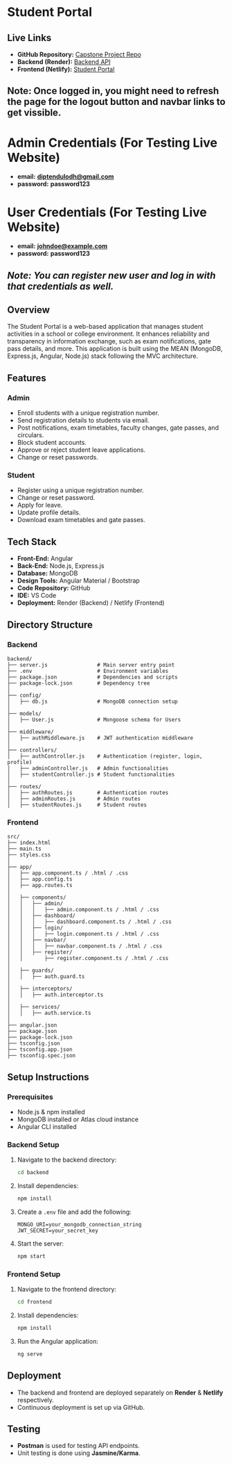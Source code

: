 # Student Portal

## Live Links
- **GitHub Repository:** [Capstone Project Repo](https://github.com/diptendu07/Capstone-Project-Edureka)
- **Backend (Render):** [Backend API](https://capstone-project-edureka-1.onrender.com)
- **Frontend (Netlify):** [Student Portal](https://67d3427dd48b8e6552a5aebb--edureka-student-portal.netlify.app/login)

**Note: Once logged in, you might need to refresh the page for the logout button and navbar links to get vissible.**
----------------------------------------------------------------------------------------------------------

# Admin Credentials (For Testing Live Website)
- **email:** **diptendulodh@gmail.com**
- **password:** **password123**

# User Credentials (For Testing Live Website)
- **email:** **johndoe@example.com**
- **password:** **password123**

*Note: You can register new user and log in with that credentials as well.*
------------------------------------------------------------------------------------------------------------

## Overview
The Student Portal is a web-based application that manages student activities in a school or college environment. It enhances reliability and transparency in information exchange, such as exam notifications, gate pass details, and more. This application is built using the MEAN (MongoDB, Express.js, Angular, Node.js) stack following the MVC architecture.

## Features
### Admin
- Enroll students with a unique registration number.
- Send registration details to students via email.
- Post notifications, exam timetables, faculty changes, gate passes, and circulars.
- Block student accounts.
- Approve or reject student leave applications.
- Change or reset passwords.

### Student
- Register using a unique registration number.
- Change or reset password.
- Apply for leave.
- Update profile details.
- Download exam timetables and gate passes.

## Tech Stack
- **Front-End:** Angular
- **Back-End:** Node.js, Express.js
- **Database:** MongoDB
- **Design Tools:** Angular Material / Bootstrap
- **Code Repository:** GitHub
- **IDE:** VS Code
- **Deployment:** Render (Backend) / Netlify (Frontend)

## Directory Structure
### Backend
```
backend/
├── server.js                # Main server entry point
├── .env                     # Environment variables
├── package.json             # Dependencies and scripts
├── package-lock.json        # Dependency tree
│
├── config/
│   ├── db.js                # MongoDB connection setup
│
├── models/
│   ├── User.js              # Mongoose schema for Users
│
├── middleware/
│   ├── authMiddleware.js    # JWT authentication middleware
│
├── controllers/
│   ├── authController.js    # Authentication (register, login, profile)
│   ├── adminController.js   # Admin functionalities
│   ├── studentController.js # Student functionalities
│
├── routes/
│   ├── authRoutes.js        # Authentication routes
│   ├── adminRoutes.js       # Admin routes
│   ├── studentRoutes.js     # Student routes
```

### Frontend
```
src/
├── index.html
├── main.ts
├── styles.css
│
├── app/
│   ├── app.component.ts / .html / .css
│   ├── app.config.ts
│   ├── app.routes.ts
│
│   ├── components/
│   │   ├── admin/
│   │   │   ├── admin.component.ts / .html / .css
│   │   ├── dashboard/
│   │   │   ├── dashboard.component.ts / .html / .css
│   │   ├── login/
│   │   │   ├── login.component.ts / .html / .css
│   │   ├── navbar/
│   │   │   ├── navbar.component.ts / .html / .css
│   │   ├── register/
│   │       ├── register.component.ts / .html / .css
│
│   ├── guards/
│   │   ├── auth.guard.ts
│
│   ├── interceptors/
│   │   ├── auth.interceptor.ts
│
│   ├── services/
│   │   ├── auth.service.ts
│
├── angular.json
├── package.json
├── package-lock.json
├── tsconfig.json
├── tsconfig.app.json
├── tsconfig.spec.json
```

## Setup Instructions
### Prerequisites
- Node.js & npm installed
- MongoDB installed or Atlas cloud instance
- Angular CLI installed

### Backend Setup
1. Navigate to the backend directory:
   ```bash
   cd backend
   ```
2. Install dependencies:
   ```bash
   npm install
   ```
3. Create a `.env` file and add the following:
   ```env
   MONGO_URI=your_mongodb_connection_string
   JWT_SECRET=your_secret_key
   ```
4. Start the server:
   ```bash
   npm start
   ```

### Frontend Setup
1. Navigate to the frontend directory:
   ```bash
   cd frontend
   ```
2. Install dependencies:
   ```bash
   npm install
   ```
3. Run the Angular application:
   ```bash
   ng serve
   ```

## Deployment
- The backend and frontend are deployed separately on **Render** & **Netlify** respectively.
- Continuous deployment is set up via GitHub.

## Testing
- **Postman** is used for testing API endpoints.
- Unit testing is done using **Jasmine/Karma**.



